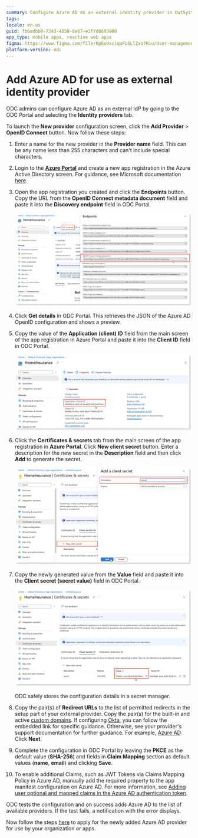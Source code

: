 ```yaml
---
summary: Configure Azure AD as an external identity provider in OutSystems Developer Cloud (ODC) using the ODC Portal.
tags: 
locale: en-us
guid: fb6adbb0-7343-4858-8a87-e3f7d8693900
app_type: mobile apps, reactive web apps
figma: https://www.figma.com/file/KpEoUxciqaFLGLlZxo7Hiu/User-management?type=design&node-id=3405%3A152&mode=design&t=Oyyu3fjPlmIYwh5h-1
platform-version: odc
---
```


# Add Azure AD for use as external identity provider

ODC admins can configure Azure AD as an external IdP by going to the ODC Portal and selecting the **Identity providers** tab.

To launch the **New provider** configuration screen, click the **Add Provider** > **OpenID Connect** button. Now follow these steps:

1. Enter a name for the new provider in the **Provider name** field. This can be any name less than 255 characters and can't include special characters.

1. Login to the [**Azure Portal**](https://portal.azure.com/) and create a new app registration in the Azure Active Directory screen. For guidance, see Microsoft documentation [here](https://learn.microsoft.com/en-us/azure/active-directory/develop/quickstart-register-app).

1. Open the app registration you created and click the **Endpoints** button. Copy the URL from the **OpenID Connect metadata document** field and paste it into the **Discovery endpoint** field in ODC Portal.

    ![Screenshot of Azure Portal showing the OpenID Connect metadata document URL](images/open-endpoints-az.png "Azure Portal OpenID Connect Endpoints")

1. Click **Get details** in ODC Portal. This retrieves the JSON of the Azure AD OpenID configuration and shows a preview.

1. Copy the value of the **Application (client) ID** field from the main screen of the app registration in Azure Portal and paste it into the **Client ID** field in ODC Portal.

    ![Screenshot of Azure Portal with the Application (client) ID field highlighted](images/copy-application-cliend-id-az.png "Copying Application Client ID in Azure Portal")

1. Click the **Certificates & secrets** tab from the main screen of the app registration in **Azure Portal**. Click **New client secret** button. Enter a description for the new secret in the **Description** field and then click **Add** to generate the secret.

    ![Screenshot of Azure Portal with the New client secret button highlighted](images/add-a-client-secret-az.png "Adding a Client Secret in Azure Portal")

1. Copy the newly generated value from the **Value** field and paste it into the **Client secret (secret value)** field in ODC Portal.

    ![Screenshot of Azure Portal showing the newly generated client secret value](images/paste-secret-value-az.png "Pasting the Client Secret Value in ODC Portal")

    <div class="info" markdown="1">

    ODC safely stores the configuration details in a secret manager.

    </div>

1. Copy the pair(s) of **Redirect URLs** to the list of permitted redirects in the setup part of your external provider. Copy the pair(s) for the built-in and active [custom domains](../custom-domains.md). If configuring [Okta](okta.md), you can follow the embedded link for specific guidance. Otherwise, see your provider's support documentation for further guidance. For example, [Azure AD](https://learn.microsoft.com/en-us/entra/identity-platform/quickstart-register-app#add-a-redirect-uri). Click **Next**.

1. Complete the configuration in ODC Portal by leaving the **PKCE** as the default value (**SHA-256**) and fields in **Claim Mapping** section as default values (**name**, **email**) and clicking **Save**.

1. To enable additional Claims, such as JWT Tokens via Claims Mapping Policy in Azure AD, manually add the required property to the app manifest configuration on Azure AD. For more information, see [Adding user optional and mapped claims in the Azure AD authentication token](https://devblogs.microsoft.com/premier-developer/adding-user-optional-and-mapped-claims-in-the-azure-ad-authentication-token/).

ODC tests the configuration and on success adds Azure AD to the list of available providers. If the test fails, a notification with the error displays.

Now follow the steps [here](intro.md#apply-an-external-idp) to apply for the newly added Azure AD provider for use by your organization or apps.
